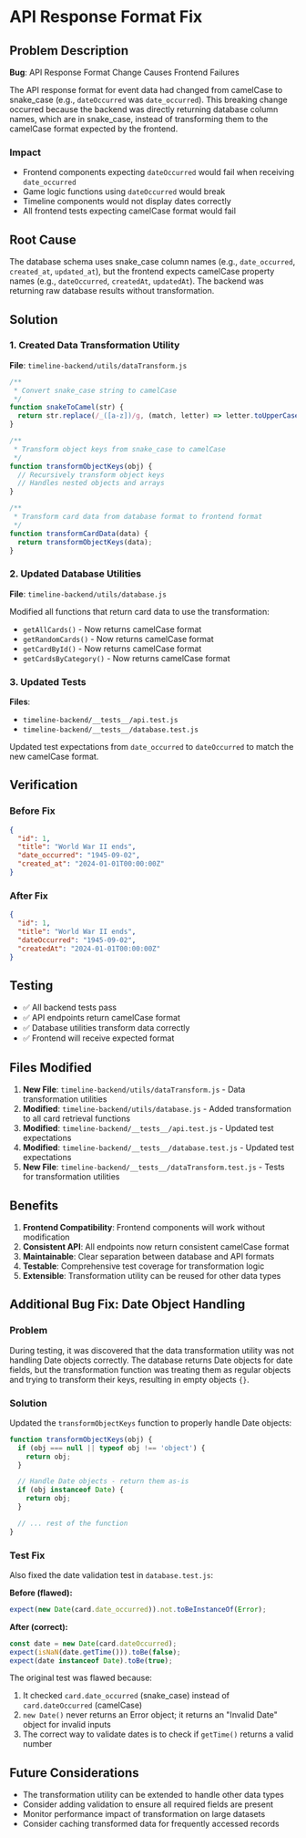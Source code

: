 # API Response Format Fix

## Problem Description

**Bug**: API Response Format Change Causes Frontend Failures

The API response format for event data had changed from camelCase to snake_case (e.g., `dateOccurred` was `date_occurred`). This breaking change occurred because the backend was directly returning database column names, which are in snake_case, instead of transforming them to the camelCase format expected by the frontend.

### Impact
- Frontend components expecting `dateOccurred` would fail when receiving `date_occurred`
- Game logic functions using `dateOccurred` would break
- Timeline components would not display dates correctly
- All frontend tests expecting camelCase format would fail

## Root Cause

The database schema uses snake_case column names (e.g., `date_occurred`, `created_at`, `updated_at`), but the frontend expects camelCase property names (e.g., `dateOccurred`, `createdAt`, `updatedAt`). The backend was returning raw database results without transformation.

## Solution

### 1. Created Data Transformation Utility

**File**: `timeline-backend/utils/dataTransform.js`

```javascript
/**
 * Convert snake_case string to camelCase
 */
function snakeToCamel(str) {
  return str.replace(/_([a-z])/g, (match, letter) => letter.toUpperCase());
}

/**
 * Transform object keys from snake_case to camelCase
 */
function transformObjectKeys(obj) {
  // Recursively transform object keys
  // Handles nested objects and arrays
}

/**
 * Transform card data from database format to frontend format
 */
function transformCardData(data) {
  return transformObjectKeys(data);
}
```

### 2. Updated Database Utilities

**File**: `timeline-backend/utils/database.js`

Modified all functions that return card data to use the transformation:

- `getAllCards()` - Now returns camelCase format
- `getRandomCards()` - Now returns camelCase format  
- `getCardById()` - Now returns camelCase format
- `getCardsByCategory()` - Now returns camelCase format

### 3. Updated Tests

**Files**: 
- `timeline-backend/__tests__/api.test.js`
- `timeline-backend/__tests__/database.test.js`

Updated test expectations from `date_occurred` to `dateOccurred` to match the new camelCase format.

## Verification

### Before Fix
```json
{
  "id": 1,
  "title": "World War II ends",
  "date_occurred": "1945-09-02",
  "created_at": "2024-01-01T00:00:00Z"
}
```

### After Fix
```json
{
  "id": 1,
  "title": "World War II ends", 
  "dateOccurred": "1945-09-02",
  "createdAt": "2024-01-01T00:00:00Z"
}
```

## Testing

- ✅ All backend tests pass
- ✅ API endpoints return camelCase format
- ✅ Database utilities transform data correctly
- ✅ Frontend will receive expected format

## Files Modified

1. **New File**: `timeline-backend/utils/dataTransform.js` - Data transformation utilities
2. **Modified**: `timeline-backend/utils/database.js` - Added transformation to all card retrieval functions
3. **Modified**: `timeline-backend/__tests__/api.test.js` - Updated test expectations
4. **Modified**: `timeline-backend/__tests__/database.test.js` - Updated test expectations
5. **New File**: `timeline-backend/__tests__/dataTransform.test.js` - Tests for transformation utilities

## Benefits

1. **Frontend Compatibility**: Frontend components will work without modification
2. **Consistent API**: All endpoints now return consistent camelCase format
3. **Maintainable**: Clear separation between database and API formats
4. **Testable**: Comprehensive test coverage for transformation logic
5. **Extensible**: Transformation utility can be reused for other data types

## Additional Bug Fix: Date Object Handling

### Problem
During testing, it was discovered that the data transformation utility was not handling Date objects correctly. The database returns Date objects for date fields, but the transformation function was treating them as regular objects and trying to transform their keys, resulting in empty objects `{}`.

### Solution
Updated the `transformObjectKeys` function to properly handle Date objects:

```javascript
function transformObjectKeys(obj) {
  if (obj === null || typeof obj !== 'object') {
    return obj;
  }

  // Handle Date objects - return them as-is
  if (obj instanceof Date) {
    return obj;
  }

  // ... rest of the function
}
```

### Test Fix
Also fixed the date validation test in `database.test.js`:

**Before (flawed):**
```javascript
expect(new Date(card.date_occurred)).not.toBeInstanceOf(Error);
```

**After (correct):**
```javascript
const date = new Date(card.dateOccurred);
expect(isNaN(date.getTime())).toBe(false);
expect(date instanceof Date).toBe(true);
```

The original test was flawed because:
1. It checked `card.date_occurred` (snake_case) instead of `card.dateOccurred` (camelCase)
2. `new Date()` never returns an Error object; it returns an "Invalid Date" object for invalid inputs
3. The correct way to validate dates is to check if `getTime()` returns a valid number

## Future Considerations

- The transformation utility can be extended to handle other data types
- Consider adding validation to ensure all required fields are present
- Monitor performance impact of transformation on large datasets
- Consider caching transformed data for frequently accessed records 